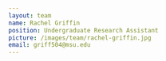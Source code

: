 ```yaml
---
layout: team
name: Rachel Griffin
position: Undergraduate Research Assistant
picture: /images/team/rachel-griffin.jpg
email: griff504@msu.edu
---
```

